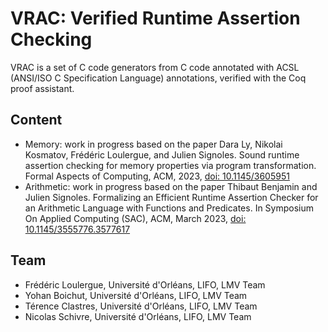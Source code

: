 # VRAC: Verified Runtime Assertion Checking

VRAC is a set of C code generators from C code annotated with ACSL (ANSI/ISO C Specification Language) annotations, verified with the Coq proof assistant. 

## Content

- Memory: work in progress based on the paper 
  Dara Ly, Nikolai Kosmatov, Frédéric Loulergue, and Julien Signoles. Sound runtime assertion checking for memory properties via program transformation. Formal Aspects of Computing, ACM, 2023, [doi: 10.1145/3605951](http://dx.doi.org/10.1145/3605951)
- Arithmetic: work in progress based on the paper Thibaut Benjamin and Julien Signoles. Formalizing an Efficient Runtime Assertion Checker for an Arithmetic Language with Functions and Predicates. In Symposium On Applied Computing (SAC), ACM, March 2023, [doi: 10.1145/3555776.3577617](https://julien-signoles.fr/publis/2023_sac.pdf)
  

## Team 

- Frédéric Loulergue, Université d'Orléans, LIFO, LMV Team
- Yohan Boichut, Université d'Orléans, LIFO, LMV Team
- Térence Clastres, Université d'Orléans, LIFO, LMV Team
- Nicolas Schivre, Université d'Orléans, LIFO, LMV Team
